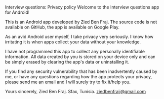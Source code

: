 Interview questions: Privacy policy Welcome to the Interview questions app for Android!

This is an Android app developed by Zied Ben Fraj. The source code is not available on GitHub, the app is available on Google Play.

As an avid Android user myself, I take privacy very seriously. I know how irritating it is when apps collect your data without your knowledge.

I have not programmed this app to collect any personally identifiable information. All data created by you is stored on your device only and can be simply erased by clearing the app's data or uninstalling it.

If you find any security vulnerability that has been inadvertently caused by me, or have any questions regarding how the app protects your privacy, please send me an email and I will surely try to fix it/help you.

Yours sincerely, Zied Ben Fraj. Sfax, Tunisia. ziedbenfrajj@gmail.com
